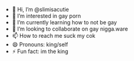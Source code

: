 - 👋 Hi, I’m @slimisacutie
- 👀 I’m interested in gay porn
- 🌱 I’m currently learning how to not be gay
- 💞️ I’m looking to collaborate on gay nigga.ware
- 📫 How to reach me suck my cok
- 😄 Pronouns: king/self
- ⚡ Fun fact: im the king

<!---
slimisacutie/slimisacutie is a ✨ special ✨ repository because its `README.md` (this file) appears on your GitHub profile.
You can click the Preview link to take a look at your changes.
--->
